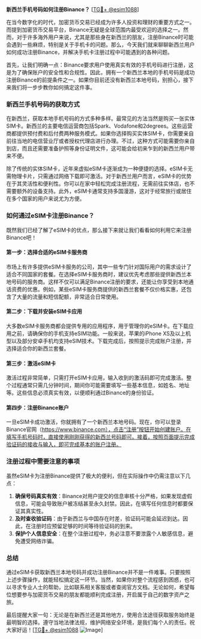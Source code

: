 **新西兰手机号码如何注册Binance？** [[TG💪+ @esim1088](https://t.me/s/esim1088)]

在当今数字化的时代，加密货币交易已经成为许多人投资和理财的重要方式之一。而提到加密货币交易平台，Binance无疑是全球范围内最受欢迎的选择之一。然而，对于许多海外用户来说，尤其是那些身在新西兰的朋友，注册Binance时可能会遇到一些麻烦，特别是关于手机卡的问题。那么，今天我们就来聊聊新西兰用户如何成功注册Binance，并解决手机卡注册过程中可能遇到的各种问题。

首先，让我们明确一点：Binance要求用户使用真实有效的手机号码进行注册，这是为了确保账户的安全性和合规性。因此，拥有一个新西兰本地的手机号码是成功注册Binance的前提条件之一。如果你目前还没有新西兰本地号码，别担心，接下来我们将一步步教你如何搞定这件事。

### 新西兰手机号码的获取方式

在新西兰，获取本地手机号码的方式多种多样。最常见的方法当然是购买一张实体SIM卡。新西兰的主要电信运营商包括Spark、Vodafone和2degrees。这些运营商都提供预付费和后付费两种服务模式。如果你选择购买实体SIM卡，你需要亲自前往当地的电信营业厅或者授权代理店进行办理。不过，这种方式可能需要你亲自到店，而且还需要准备护照等身份证明文件，这可能会给初来乍到的新西兰用户带来不便。

除了传统的实体SIM卡，近年来虚拟eSIM卡逐渐成为一种便捷的选择。eSIM卡无需物理卡片，只需通过网络下载即可激活。对于新西兰用户而言，eSIM卡的优势在于其灵活性和便利性。你可以在家中轻松完成注册流程，无需前往实体店，也不需要额外的设备支持。此外，eSIM卡通常支持多国漫游，这对于经常旅行或居住在多个国家的用户来说尤为方便。

### 如何通过eSIM卡注册Binance？

既然我们已经了解了eSIM卡的优点，那么接下来就让我们看看如何利用它来注册Binance吧！

#### 第一步：选择合适的eSIM卡服务商
市场上有许多提供eSIM卡服务的公司，其中一些专门针对国际用户的需求设计了适合不同国家的套餐。在选择eSIM卡服务商时，建议优先考虑那些提供新西兰本地号码的服务商。这样不仅可以满足Binance注册的要求，还能让你享受到本地通话资费的优惠。例如，某些eSIM卡服务商提供的新西兰套餐不仅价格实惠，还包含了大量的流量和短信配额，非常适合日常使用。

#### 第二步：下载并安装eSIM卡应用
大多数eSIM卡服务商都会提供专用的应用程序，用于管理你的eSIM卡。在下载应用之前，请确保你的手机支持eSIM功能。一般来说，苹果的iPhone XS及以上机型以及部分安卓手机均支持eSIM技术。下载完成后，按照提示完成账户注册，并选择适合你的新西兰套餐。

#### 第三步：激活eSIM卡
激活过程非常简单，只需打开eSIM卡应用，输入收到的激活码即可完成激活。整个过程通常只需几分钟时间，期间你可能需要填写一些基本信息，如姓名、地址等。这些信息必须真实有效，以便顺利通过Binance的身份验证。

#### 第四步：注册Binance账户
一旦eSIM卡成功激活，你就拥有了一个新西兰本地号码。现在，你可以登录Binance官网（https://www.binance.com），点击“注册”按钮开始创建账户。在填写手机号码时，直接使用刚刚获得的新西兰号码即可。接着，按照页面提示完成验证码的接收与输入，即可完成基本的账户注册。

### 注册过程中需要注意的事项

虽然eSIM卡为注册Binance提供了极大的便利，但在实际操作中仍需注意以下几点：

1. **确保号码真实有效**：Binance对用户提交的信息审核十分严格，如果发现虚假信息，可能会导致账户被冻结甚至永久封禁。因此，在填写任何信息时都要保证其真实性。
2. **及时查收验证码**：由于新西兰与中国存在时差，验证码可能会延迟到达。因此，在注册时应预留足够的时间等待验证码的到来。
3. **保护个人信息安全**：在整个注册过程中，务必注意不要泄露个人敏感信息，避免遭受网络诈骗。

### 总结

通过eSIM卡获取新西兰本地号码并成功注册Binance并不是一件难事。只要按照上述步骤操作，就能轻松搞定这一环节。当然，如果你对整个流程感到困惑，也可以寻求专业人士的帮助，比如联系相关客服或者查阅官方文档。无论如何，希望每位想要参与加密货币交易的朋友都能顺利完成注册，开启属于自己的数字资产之旅。

最后提醒大家一句：无论是在新西兰还是其他地方，使用合法途径获取服务始终是最明智的选择。遵守当地法律法规，维护网络安全环境，是我们每个人的责任。祝大家好运！[[TG💪+ @esim1088](https://t.me/s/esim1088) ![Image](https://i.postimg.cc/4NQfJmqS/Snipaste-2025-05-13-00-14-12.png)]